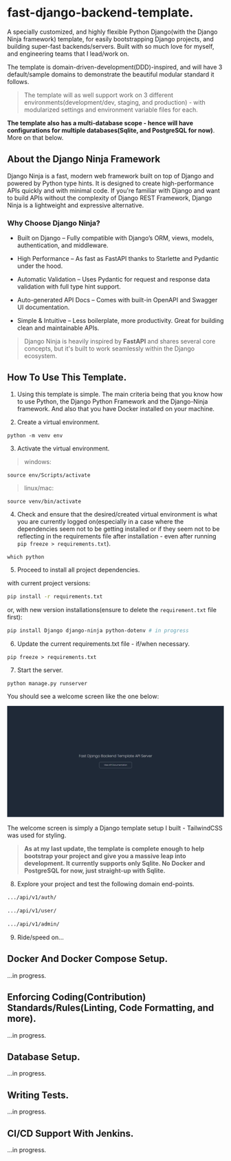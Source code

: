 # fast-django-backend-template.

A specially customized, and highly flexible Python Django(with the Django Ninja framework) template, for easily bootstrapping Django projects, and building super-fast backends/servers. Built with so much love for myself, and engineering teams that I lead/work on.

The template is domain-driven-development(DDD)-inspired, and will have 3 default/sample domains to demonstrate the beautiful modular standard it follows.

> The template will as well support work on 3 different environments(development/dev, staging, and production) - with modularized settings and environment variable files for each. 

**The template also has a multi-database scope - hence will have configurations for multiple databases(Sqlite, and PostgreSQL for now)**. More on that below.

## About the Django Ninja Framework

Django Ninja is a fast, modern web framework built on top of Django and powered by Python type hints. It is designed to create high-performance APIs quickly and with minimal code. If you're familiar with Django and want to build APIs without the complexity of Django REST Framework, Django Ninja is a lightweight and expressive alternative.

### Why Choose Django Ninja?

- Built on Django – Fully compatible with Django’s ORM, views, models, authentication, and middleware.

- High Performance – As fast as FastAPI thanks to Starlette and Pydantic under the hood.

- Automatic Validation – Uses Pydantic for request and response data validation with full type hint support.

- Auto-generated API Docs – Comes with built-in OpenAPI and Swagger UI documentation.

- Simple & Intuitive – Less boilerplate, more productivity. Great for building clean and maintainable APIs.

> Django Ninja is heavily inspired by **FastAPI** and shares several core concepts, but it's built to work seamlessly within the Django ecosystem.

## How To Use This Template.

1. Using this template is simple. The main criteria being that you know how to use Python, the Django Python Framework and the Django-Ninja framework. And also that you have Docker installed on your machine.

2. Create a virtual environment.

```shell
python -m venv env
```

3. Activate the virtual environment.

> windows:

```shell
source env/Scripts/activate
```

> linux/mac:

```shell
source venv/bin/activate
```

4. Check and ensure that the desired/created virtual environment is what you are currently logged on(especially in a case where the dependencies seem not to be getting installed or if they seem not to be reflecting in the requirements file after installation - even after running `pip freeze > requirements.txt`).

```shell
which python
```

5. Proceed to install all project dependencies.

with current project versions:

```bash
pip install -r requirements.txt
```

or, with new version installations(ensure to delete the `requirement.txt` file first):

```bash
pip install Django django-ninja python-dotenv # in progress
```

6. Update the current requirements.txt file - if/when necessary.

```shell
pip freeze > requirements.txt
```

7. Start the server.

```bash
python manage.py runserver
```

You should see a welcome screen like the one below:

![Server home-screen screenshot](./public/server-homescreen.png)

The welcome screen is simply a Django template setup I built - TailwindCSS was used for styling.

> **As at my last update, the template is complete enough to help bootstrap your project and give you a massive leap into development. It currently supports only Sqlite. No Docker and PostgreSQL for now, just straight-up with Sqlite.**

8. Explore your project and test the following domain end-points.

```bash
.../api/v1/auth/
```

```bash
.../api/v1/user/
```

```bash
.../api/v1/admin/
```

9. Ride/speed on...

## Docker And Docker Compose Setup.

...in progress.

## Enforcing Coding(Contribution) Standards/Rules(Linting, Code Formatting, and more).

...in progress.

## Database Setup.

...in progress.

## Writing Tests.

...in progress.

## CI/CD Support With Jenkins.

...in progress.